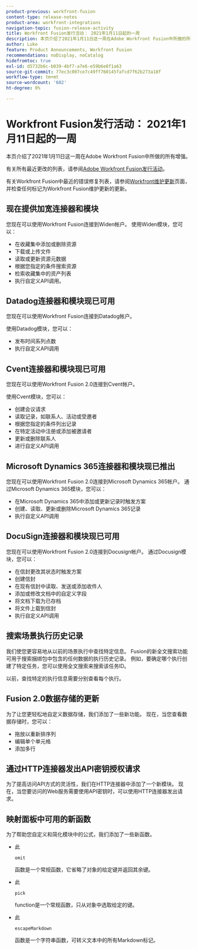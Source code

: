 ```yaml
---
product-previous: workfront-fusion
content-type: release-notes
product-area: workfront-integrations
navigation-topic: fusion-release-activity
title: Workfront Fusion发行活动： 2021年1月11日起的一周
description: 本页介绍了2021年1月11日这一周在Adobe Workfront Fusion中所做的所有增强。
author: Luke
feature: Product Announcements, Workfront Fusion
recommendations: noDisplay, noCatalog
hidefromtoc: true
exl-id: d5732b6c-b039-4bf7-a7e6-e59b6e8f1a63
source-git-commit: 77ec3c007ce7c49ff760145fafcd7f62b273a18f
workflow-type: tm+mt
source-wordcount: '602'
ht-degree: 0%

---
```


# Workfront Fusion发行活动： 2021年1月11日起的一周

本页介绍了2021年1月11日这一周在Adobe Workfront Fusion中所做的所有增强。

有关所有最近更改的列表，请参阅[Adobe Workfront Fusion发行活动](/help/workfront-fusion/fusion-product-releases/fusion-release-activity.md)。

有关Workfront Fusion中最近的错误修复列表，请参阅[Workfront维护更新](https://experienceleague.adobe.com/docs/workfront-known-issues/releases/current-updates.html)页面，并检查任何标记为Workfront Fusion维护更新的更新。

## 现在提供加宽连接器和模块

您现在可以使用Workfront Fusion连接到Widen帐户。 使用Widen模块，您可以：

* 在收藏集中添加或删除资源
* 下载或上传文件
* 读取或更新资源元数据
* 根据您指定的条件搜索资源
* 检索收藏集中的资产列表
* 执行自定义API调用。

## Datadog连接器和模块现已可用

您现在可以使用Workfront Fusion连接到Datadog帐户。

使用Datadog模块，您可以：

* 发布时间系列点数
* 执行自定义API调用

## Cvent连接器和模块现已可用

您现在可以使用Workfront Fusion 2.0连接到Cvent帐户。

使用Cvent模块，您可以：

* 创建会议请求
* 读取记录，如联系人、活动或受邀者
* 根据您指定的条件列出记录
* 在特定活动中注册或添加被邀请者
* 更新或删除联系人
* 进行自定义API调用


## Microsoft Dynamics 365连接器和模块现已推出

您现在可以使用Workfront Fusion 2.0连接到Microsoft Dynamics 365帐户。 通过Microsoft Dynamics 365模块，您可以：

* 在Microsoft Dynamics 365中添加或更新记录时触发方案
* 创建、读取、更新或删除Microsoft Dynamics 365记录
* 执行自定义API调用

## DocuSign连接器和模块现已可用

您现在可以使用Workfront Fusion 2.0连接到Docusign帐户。 通过Docusign模块，您可以：

* 在信封更改其状态时触发方案
* 创建信封
* 在现有信封中读取、发送或添加收件人
* 添加或修改文档中的自定义字段
* 将文档下载为已存档
* 将文件上载到信封
* 执行自定义API调用

## 搜索场景执行历史记录

我们使您更容易地从以前的场景执行中查找特定信息。 Fusion的新全文搜索功能可用于搜索捆绑包中包含的任何数据的执行历史记录。 例如，要确定哪个执行创建了特定任务，您可以使用全文搜索来搜索该任务ID。

以前，查找特定的执行信息需要分别查看每个执行。

## Fusion 2.0数据存储的更新

为了让您更轻松地自定义数据存储，我们添加了一些新功能。 现在，当您查看数据存储时，您可以：

* 拖放以重新排序列
* 编辑单个单元格
* 添加多行


## 通过HTTP连接器发出API密钥授权请求

为了提高访问API方式的灵活性，我们在HTTP连接器中添加了一个新模块。 现在，当您要访问的Web服务需要使用API密钥时，可以使用HTTP连接器发出请求。

## 映射面板中可用的新函数

为了帮助您自定义和简化模块中的公式，我们添加了一些新函数。

* 此

  ```
  omit
  ```

  函数是一个常规函数，它省略了对象的给定键并返回其余键。
* 此

  ```
  pick
  ```

  function是一个常规函数，只从对象中选取给定的键。
* 此

  ```
  escapeMarkdown
  ```

  函数是一个字符串函数，可转义文本中的所有Markdown标记。

